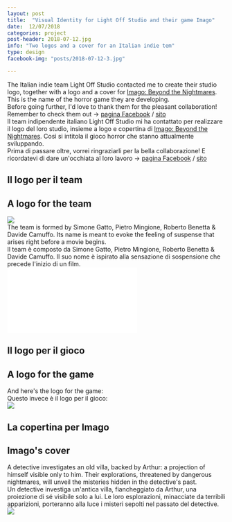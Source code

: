 ```yaml
---
layout: post
title:  "Visual Identity for Light Off Studio and their game Imago"
date:  12/07/2018
categories: project
post-header: 2018-07-12.jpg
info: "Two logos and a cover for an Italian indie tem"
type: design
facebook-img: "posts/2018-07-12-3.jpg"

---
```


<section class="text-eng">
The Italian indie team Light Off Studio contacted me to create their studio logo, together with a logo and a cover for <a href="https://www.youtube.com/watch?v=hX5tReqXHTI">Imago: Beyond the Nightmares</a>. This is the name of the horror game they are developing. <br/>
Before going further, I'd love to thank them for the pleasant collaboration! Remember to check them out -> <a href="https://www.facebook.com/search/top/?q=imago%3Abeyond%20the%20nightmares">pagina Facebook</a> / <a href="https://imagoofficial.wixsite.com/imago">sito</a>

</section>

<section class="text-ita">
Il team indipendente italiano Light Off Studio mi ha contattato per realizzare il logo del loro studio, insieme a logo e copertina di <a href="https://www.youtube.com/watch?v=hX5tReqXHTI">Imago: Beyond the Nightmares</a>. Così si intitola il gioco horror che stanno attualmente sviluppando. <br/>
Prima di passare oltre, vorrei ringraziarli per la bella collaborazione! E ricordatevi di dare un'occhiata al loro lavoro -> <a href="https://www.facebook.com/search/top/?q=imago%3Abeyond%20the%20nightmares">pagina Facebook</a> / <a href="https://imagoofficial.wixsite.com/imago">sito</a>
</section>

<h2 class="text-ita">Il logo per il team</h2>
<h2 class="text-eng">A logo for the team</h2>

<img class="post-img-side" src="{{ site.baseurl }}/img/posts/2018-07-12-1.png" />

<section class="text-eng">
The team is formed by Simone Gatto, Pietro Mingione, Roberto Benetta & Davide Camuffo. Its name is meant to evoke the feeling of suspense that arises right before a movie begins.
</section>

<section class="text-ita">
Il team è composto da Simone Gatto, Pietro Mingione, Roberto Benetta & Davide Camuffo. Il suo nome è ispirato alla sensazione di sospensione che precede l'inizio di un film.
</section>


<div class="video">
  <iframe src="//www.youtube.com/embed/35ICfHMDgBA" frameborder="0" allowfullscreen></iframe>
</div>

<h2 class="text-ita">Il logo per il gioco</h2>
<h2 class="text-eng">A logo for the game</h2>

<section class="text-eng">
And here's the logo for the game:
</section>

<section class="text-ita">
Questo invece è il logo per il gioco:
</section>

<img class="post-img" src="{{ site.baseurl }}/img/posts/2018-07-12-2.png" />

<h2 class="text-ita">La copertina per Imago</h2>
<h2 class="text-eng">Imago's cover</h2>

<section class="text-eng">
A detective investigates an old villa, backed by Arthur: a projection of himself visible only to him. Their explorations, threatened by dangerous nightmares, will unveil the misteries hidden in the detective's past.
</section>

<section class="text-ita">
Un detective investiga un'antica villa, fiancheggiato da Arthur, una proiezione di sé visibile solo a lui. Le loro esplorazioni, minacciate da terribili apparizioni, porteranno alla luce i misteri sepolti nel passato del detective.
</section>

<img class="post-img" src="{{ site.baseurl }}/img/posts/2018-07-12-3.jpg" />
